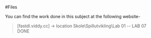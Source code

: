 #Files

You can find the work done in this subject at the following website-

> [fastdl.viddy.cc] -> location Skole\Spillutvikling\Lab 01 -- LAB 07 DONE